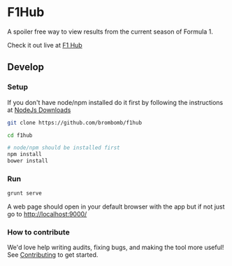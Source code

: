 # F1Hub

A spoiler free way to view results from the current season of Formula 1.

Check it out live at [F1 Hub](https://brombomb.github.io/f1hub/app)

## Develop

### Setup

If you don't have node/npm installed do it first by following the instructions at [NodeJs Downloads](https://nodejs.org/en/download/)

```sh
git clone https://github.com/brombomb/f1hub

cd f1hub

# node/npm should be installed first
npm install
bower install
```

### Run

```sh
grunt serve
```

A web page should open in your default browser with the app but if not just go to [http://localhost:9000/](http://localhost:9000/)

### How to contribute
We'd love help writing audits, fixing bugs, and making the tool more useful!
See [Contributing](./CONTRIBUTING.md) to get started.
